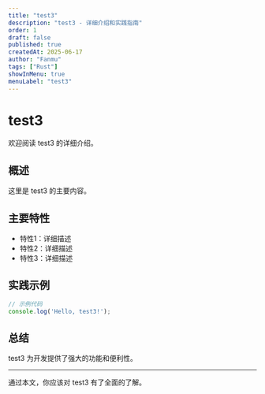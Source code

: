 ```yaml
---
title: "test3"
description: "test3 - 详细介绍和实践指南"
order: 1
draft: false
published: true
createdAt: 2025-06-17
author: "Fanmu"
tags: ["Rust"]
showInMenu: true
menuLabel: "test3"
---
```


# test3

欢迎阅读 test3 的详细介绍。

## 概述

这里是 test3 的主要内容。

## 主要特性

- 特性1：详细描述
- 特性2：详细描述
- 特性3：详细描述

## 实践示例

```javascript
// 示例代码
console.log('Hello, test3!');
```

## 总结

test3 为开发提供了强大的功能和便利性。

---

通过本文，你应该对 test3 有了全面的了解。
